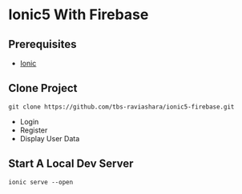 # Ionic5 With Firebase

## Prerequisites

- [Ionic](https://ionicframework.com/docs/installation/cli/#install-the-ionic-cli)
## Clone Project

```
git clone https://github.com/tbs-raviashara/ionic5-firebase.git
```

- Login
- Register
- Display User Data

## Start A Local Dev Server
```
ionic serve --open
```

